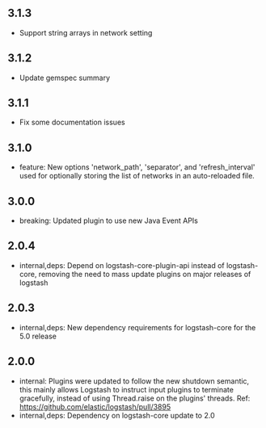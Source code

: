 ## 3.1.3
  - Support string arrays in network setting

## 3.1.2
  - Update gemspec summary

## 3.1.1
  - Fix some documentation issues

## 3.1.0
 - feature: New options 'network_path', 'separator', and
   'refresh_interval' used for optionally storing the list
   of networks in an auto-reloaded file.

## 3.0.0
 - breaking: Updated plugin to use new Java Event APIs

## 2.0.4
 - internal,deps: Depend on logstash-core-plugin-api instead of logstash-core, removing the need to mass update plugins on major releases of logstash

## 2.0.3
 - internal,deps: New dependency requirements for logstash-core for the 5.0 release

## 2.0.0
 - internal: Plugins were updated to follow the new shutdown semantic, this mainly allows Logstash to instruct input plugins to terminate gracefully, 
   instead of using Thread.raise on the plugins' threads. Ref: https://github.com/elastic/logstash/pull/3895
 - internal,deps: Dependency on logstash-core update to 2.0
